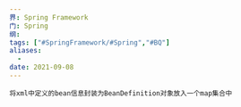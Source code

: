 ```yaml
---
界: Spring Framework
门: Spring
纲: 
tags: ["#SpringFramework/#Spring","#BQ"]
aliases:
  - 
date: 2021-09-08
---
```



	将xml中定义的bean信息封装为BeanDefinition对象放入一个map集合中
